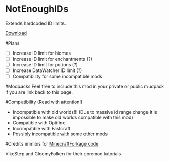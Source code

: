 # NotEnoughIDs

Extends hardcoded ID limits.

[Download](https://github.com/fewizz/NotEnoughIDs/releases/tag/1.0.0)

#Plans
- [ ] Increase ID limit for biomes
- [ ] Increase ID limit for enchantments (?)
- [ ] Increase ID limit for potions (?)
- [ ] Increase DataWatcher ID limit (?)
- [ ] Compatibility for some incompatible mods

#Modpacks
Feel free to include this mod in your private or public mudpack if you are link back to this page.

#Compatibility (Read with attention!)
- Incompatible with old worlds!!! (Due to massive id range change it is impossible to make old worlds compatible with this mod)
- Compatible with Optifine
- Incompatible with Fastcraft
- Possibly incompatible with some other mods

#Credits
immibis for [MinecraftForkage code](https://github.com/MinecraftForkage/MinecraftForkage)

VikeStep and GloomyFolken for their coremod tutorials
